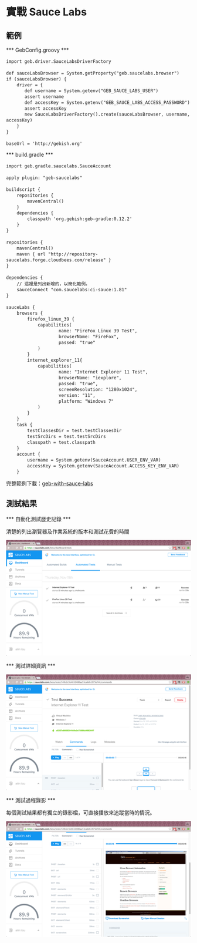 # 實戰 Sauce Labs

## 範例

*** GebConfig.groovy ***
```
import geb.driver.SauceLabsDriverFactory

def sauceLabsBrowser = System.getProperty("geb.saucelabs.browser")
if (sauceLabsBrowser) {
    driver = {
       def username = System.getenv("GEB_SAUCE_LABS_USER")
       assert username
       def accessKey = System.getenv("GEB_SAUCE_LABS_ACCESS_PASSWORD")
       assert accessKey
       new SauceLabsDriverFactory().create(sauceLabsBrowser, username, accessKey)
    }
}

baseUrl = 'http://gebish.org'
```

*** build.gradle ***
```
import geb.gradle.saucelabs.SauceAccount

apply plugin: "geb-saucelabs"

buildscript {
    repositories {
        mavenCentral()
    }
    dependencies {
        classpath 'org.gebish:geb-gradle:0.12.2'
    }
}

repositories {
    mavenCentral()
    maven { url "http://repository-saucelabs.forge.cloudbees.com/release" }
}

dependencies {
    // 這裡是列出新增的，以簡化範例。
    sauceConnect "com.saucelabs:ci-sauce:1.81"
}

sauceLabs {
    browsers {
        firefox_linux_39 {
            capabilities(
                    name: "FireFox Linux 39 Test",
                    browserName: "FireFox",
                    passed: "true"
            )
        }
        internet_explorer_11{
            capabilities(
                    name: "Internet Explorer 11 Test",
                    browserName: "iexplore",
                    passed: "true",
                    screenResolution: "1280x1024",
                    version: "11",
                    platform: "Windows 7"
            )
        }
    }
    task {
        testClassesDir = test.testClassesDir
        testSrcDirs = test.testSrcDirs
        classpath = test.classpath
    }
    account {
        username = System.getenv(SauceAccount.USER_ENV_VAR)
        accessKey = System.getenv(SauceAccount.ACCESS_KEY_ENV_VAR)
    }
```
完整範例下載：[geb-with-sauce-labs](https://github.com/readbook/learngeb/tree/master/example2/13/geb-with-sauce-labs)

## 測試結果

*** 自動化測試歷史記錄 ***

清楚的列出瀏覽器及作業系統的版本和測試花費的時間

![自動化測試歷史記錄](auto-test-history.png)

*** 測試詳細資訊 ***

![測試詳細資訊](test-info.png)

*** 測試過程錄影 ***

每個測試結果都有獨立的錄影檔，可直接播放來追蹤當時的情況。

![測試過程錄影](video.png)
